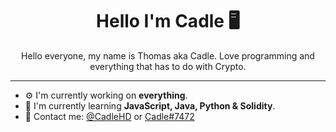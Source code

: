 <h1 align="center"> Hello I'm Cadle 🖥</h1>
<p align="center">Hello everyone, my name is Thomas aka Cadle. Love programming and everything that has to do with Crypto. </p>

<hr>

- ⚙️ I'm currently working on **everything**.
- 🌱 I'm currently learning **JavaScript, Java, Python & Solidity**.
- 📇 Contact me: [@CadleHD](https://twitter.com/CadleHD) or [Cadle#7472](https://discord.com/users/371201871626502158)
